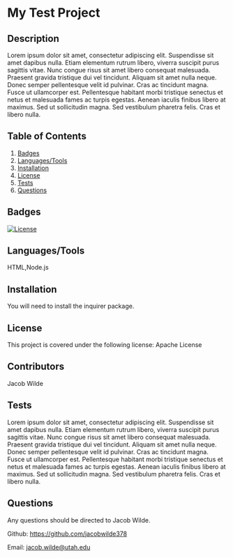 # My Test Project
## Description
Lorem ipsum dolor sit amet, consectetur adipiscing elit. Suspendisse sit amet dapibus nulla. Etiam elementum rutrum libero, viverra suscipit purus sagittis vitae. Nunc congue risus sit amet libero consequat malesuada. Praesent gravida tristique dui vel tincidunt. Aliquam sit amet nulla neque. Donec semper pellentesque velit id pulvinar. Cras ac tincidunt magna. Fusce ut ullamcorper est. Pellentesque habitant morbi tristique senectus et netus et malesuada fames ac turpis egestas. Aenean iaculis finibus libero at maximus. Sed ut sollicitudin magna. Sed vestibulum pharetra felis. Cras et libero nulla.

## Table of Contents
1. [Badges](#Badges)
2. [Languages/Tools](#Languages/Tools)
3. [Installation](#Installation)
4. [License](#License)
5. [Tests](#Tests)
6. [Questions](#Questions)


## Badges

[![License](https://img.shields.io/badge/License-Apache%202.0-blue.svg)](https://opensource.org/licenses/Apache-2.0)  

## Languages/Tools
HTML,Node.js

## Installation
You will need to install the inquirer package.

## License
This project is covered under the following license:  Apache License

## Contributors
Jacob Wilde

## Tests
Lorem ipsum dolor sit amet, consectetur adipiscing elit. Suspendisse sit amet dapibus nulla. Etiam elementum rutrum libero, viverra suscipit purus sagittis vitae. Nunc congue risus sit amet libero consequat malesuada. Praesent gravida tristique dui vel tincidunt. Aliquam sit amet nulla neque. Donec semper pellentesque velit id pulvinar. Cras ac tincidunt magna. Fusce ut ullamcorper est. Pellentesque habitant morbi tristique senectus et netus et malesuada fames ac turpis egestas. Aenean iaculis finibus libero at maximus. Sed ut sollicitudin magna. Sed vestibulum pharetra felis. Cras et libero nulla.

## Questions
Any questions should be directed to Jacob Wilde.

Github:  https://github.com/jacobwilde378

Email:  jacob.wilde@utah.edu
